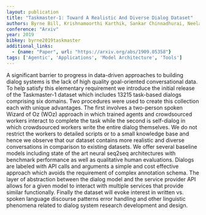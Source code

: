 ```yaml
---
layout: publication
title: "Taskmaster-1: Toward A Realistic And Diverse Dialog Dataset"
authors: Byrne Bill, Krishnamoorthi Karthik, Sankar Chinnadhurai, Neelakantan Arvind, Duckworth Daniel, Yavuz Semih, Goodrich Ben, Dubey Amit, Cedilnik Andy, Kim Kyu-young
conference: "Arxiv"
year: 2019
bibkey: byrne2019taskmaster
additional_links:
  - {name: "Paper", url: "https://arxiv.org/abs/1909.05358"}
tags: ['Agentic', 'Applications', 'Model Architecture', 'Tools']
---
```

A significant barrier to progress in data-driven approaches to building dialog systems is the lack of high quality goal-oriented conversational data. To help satisfy this elementary requirement we introduce the initial release of the Taskmaster-1 dataset which includes 13215 task-based dialogs comprising six domains. Two procedures were used to create this collection each with unique advantages. The first involves a two-person spoken Wizard of Oz (WOz) approach in which trained agents and crowdsourced workers interact to complete the task while the second is self-dialog in which crowdsourced workers write the entire dialog themselves. We do not restrict the workers to detailed scripts or to a small knowledge base and hence we observe that our dataset contains more realistic and diverse conversations in comparison to existing datasets. We offer several baseline models including state of the art neural seq2seq architectures with benchmark performance as well as qualitative human evaluations. Dialogs are labeled with API calls and arguments a simple and cost effective approach which avoids the requirement of complex annotation schema. The layer of abstraction between the dialog model and the service provider API allows for a given model to interact with multiple services that provide similar functionally. Finally the dataset will evoke interest in written vs. spoken language discourse patterns error handling and other linguistic phenomena related to dialog system research development and design.
